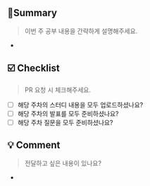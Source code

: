 ## 🍻Summary
> 이번 주 공부 내용을 간략하게 설명해주세요.
-

## ☑️ Checklist
> PR 요청 시 체크해주세요.
- [ ] 해당 주차의 스터디 내용을 모두 업로드하셨나요?
- [ ] 해당 주차의 발표를 모두 준비하셨나요?
- [ ] 해당 주차 질문을 모두 준비하셨나요?

## 💡 Comment
> 전달하고 싶은 내용이 있나요?
-
